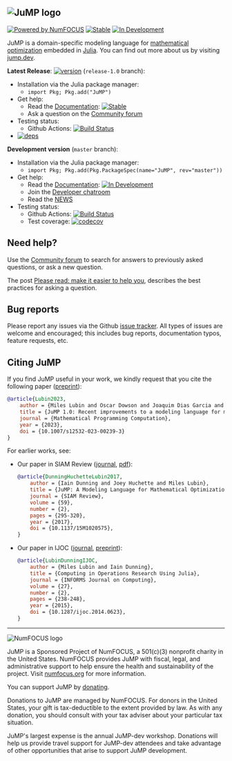 ![JuMP logo](https://jump.dev/JuMP.jl/dev/assets/logo-with-text-background.svg "JuMP logo")
---

[![Powered by NumFOCUS](https://img.shields.io/badge/powered%20by-NumFOCUS-orange.svg?style=flat&colorA=E1523D&colorB=007D8A)](https://numfocus.org)
[![Stable](https://img.shields.io/badge/docs-stable-blue.svg)](https://jump.dev/JuMP.jl/stable/)
[![In Development](https://img.shields.io/badge/docs-dev-blue.svg)](https://jump.dev/JuMP.jl/dev/)

JuMP is a domain-specific modeling language for [mathematical optimization](https://en.wikipedia.org/wiki/Mathematical_optimization)
embedded in [Julia](https://julialang.org/). You can find out more about us by
visiting [jump.dev](https://jump.dev).


**Latest Release**: [![version](https://juliahub.com/docs/JuMP/DmXqY/1.11.1/version.svg)](https://juliahub.com/ui/Packages/JuMP/DmXqY/1.11.1) (`release-1.0` branch):
  * Installation via the Julia package manager:
    * `import Pkg; Pkg.add("JuMP")`
  * Get help:
    * Read the [Documentation](https://jump.dev/JuMP.jl/stable/): [![Stable](https://img.shields.io/badge/docs-stable-blue.svg)](https://jump.dev/JuMP.jl/stable/)
    * Ask a question on the [Community forum](https://jump.dev/forum)
  * Testing status:
    * Github Actions: [![Build Status](https://github.com/jump-dev/JuMP.jl/workflows/CI/badge.svg?branch=release-1.0)](https://github.com/jump-dev/JuMP.jl/actions?query=workflow%3ACI)
  * [![deps](https://juliahub.com/docs/JuMP/deps.svg)](https://juliahub.com/ui/Packages/JuMP/DmXqY?t=2)

**Development version** (`master` branch):
  * Installation via the Julia package manager:
    * `import Pkg; Pkg.add(Pkg.PackageSpec(name="JuMP", rev="master"))`
  * Get help:
    * Read the [Documentation](https://jump.dev/JuMP.jl/dev/): [![In Development](https://img.shields.io/badge/docs-dev-blue.svg)](https://jump.dev/JuMP.jl/dev/)
    * Join the [Developer chatroom](https://jump.dev/chatroom)
    * Read the [NEWS](https://github.com/jump-dev/JuMP.jl/tree/master/NEWS.md)
  * Testing status:
    * Github Actions: [![Build Status](https://github.com/jump-dev/JuMP.jl/workflows/CI/badge.svg?branch=master)](https://github.com/jump-dev/JuMP.jl/actions?query=workflow%3ACI)
    * Test coverage: [![codecov](https://codecov.io/gh/jump-dev/JuMP.jl/branch/master/graph/badge.svg)](https://codecov.io/gh/jump-dev/JuMP.jl)

## Need help?

Use the [Community forum](https://jump.dev/forum) to search for answers to
previously asked questions, or ask a new question.

The post [Please read: make it easier to help you](https://discourse.julialang.org/t/please-read-make-it-easier-to-help-you/14757),
describes the best practices for asking a question.

## Bug reports

Please report any issues via the Github [issue tracker]. All types of issues
are welcome and encouraged; this includes bug reports, documentation typos,
feature requests, etc.

[issue tracker]: https://github.com/jump-dev/JuMP.jl/issues

## Citing JuMP

If you find JuMP useful in your work, we kindly request that you cite the
following paper ([preprint](https://arxiv.org/abs/2206.03866)):

```bibtex
@article{Lubin2023,
    author = {Miles Lubin and Oscar Dowson and Joaquim Dias Garcia and Joey Huchette and Beno{\^i}t Legat and Juan Pablo Vielma},
    title = {JuMP 1.0: Recent improvements to a modeling language for mathematical optimization},
    journal = {Mathematical Programming Computation},
    year = {2023},
    doi = {10.1007/s12532-023-00239-3}
}
```

For earlier works, see:

 * Our paper in SIAM Review ([journal](https://dx.doi.org/10.1137/15M1020575), [pdf](https://mlubin.github.io/pdf/jump-sirev.pdf)):
   ```bibtex
   @article{DunningHuchetteLubin2017,
       author = {Iain Dunning and Joey Huchette and Miles Lubin},
       title = {JuMP: A Modeling Language for Mathematical Optimization},
       journal = {SIAM Review},
       volume = {59},
       number = {2},
       pages = {295-320},
       year = {2017},
       doi = {10.1137/15M1020575},
   }
   ```

 * Our paper in IJOC ([journal](https://dx.doi.org/10.1287/ijoc.2014.0623), [preprint](https://arxiv.org/abs/1312.1431)):
   ```bibtex
   @article{LubinDunningIJOC,
       author = {Miles Lubin and Iain Dunning},
       title = {Computing in Operations Research Using Julia},
       journal = {INFORMS Journal on Computing},
       volume = {27},
       number = {2},
       pages = {238-248},
       year = {2015},
       doi = {10.1287/ijoc.2014.0623},
   }
   ```

---

![NumFOCUS logo](https://jump.dev/JuMP.jl/dev/assets/numfocus-logo.png)

JuMP is a Sponsored Project of NumFOCUS, a 501(c)(3) nonprofit charity in the
United States. NumFOCUS provides JuMP with fiscal, legal, and administrative
support to help ensure the health and sustainability of the project. Visit
[numfocus.org](https://numfocus.org) for more information.

You can support JuMP by [donating](https://numfocus.salsalabs.org/donate-to-jump/index.html).

Donations to JuMP are managed by NumFOCUS. For donors in the United States,
your gift is tax-deductible to the extent provided by law. As with any donation,
you should consult with your tax adviser about your particular tax situation.

JuMP's largest expense is the annual JuMP-dev workshop. Donations will help us
provide travel support for JuMP-dev attendees and take advantage of other
opportunities that arise to support JuMP development.
